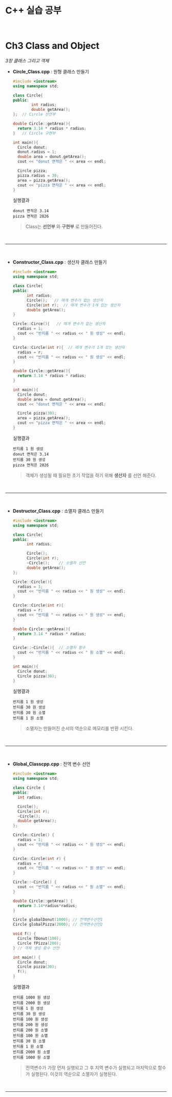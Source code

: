 C++ 실습 공부
===

<br>

# Ch3 Class and Object
*3장 클래스 그리고 객체*

* **Circle_Class.cpp**  : 원형 클래스 만들기
  ```c++
  #include <iostream>
  using namespace std;

  class Circle{
  public:
          int radius;
          double getArea();
  };  // Circle 선언부

  double Circle::getArea(){
    return 3.14 * radius * radius;
  }   // Circle 구현부

  int main(){
    Circle donut;
    donut.radius = 1;
    double area = donut.getArea();
    cout << "donut 면적은 " << area << endl;

    Circle pizza;
    pizza.radius = 30;
    area = pizza.getArea();
    cout << "pizza 면적은 " << area << endl;
  }
  ```
  실행결과
  ```
  donut 면적은 3.14
  pizza 면적은 2826
  ```

  > Class는 **선언부** 와 **구현부** 로 만들어진다.

<br>

---

<br>

* **Constructor_Class.cpp** : 생산자 클래스 만들기
  ```c++
  #include <iostream>
  using namespace std;

  class Circle{
  public:
        int radius;
        Circle();   // 매개 변수가 없는 생산자
        Circle(int r);  // 매개 변수가 1개 있는 생산자
        double getArea();
  }

  Circle::Circe(){   // 매개 변수가 없는 생산자
    radius = 1;
    cout << "반지름 " << radius << " 원 생성" << endl;
  }

  Circle::Circle(int r){  // 매개 변수가 1개 있는 생산자
    radius = r;
    cout << "반지름 " << radius << " 원 생성" << endl;
  }

  double Circle::getArea(){
    return 3.14 * radius * radius;
  }

  int main(){
    Circle donut;
    double area = donut.getArea();
    cout << "donut 면적은 " << area << endl;

    Circle pizza(30);
    area = pizza.getArea();
    cout << "pizza 면적은 " << area << endl;
  }
  ```
  실행결과
  ```
  반지름 1 원 생성
  donut 면적은 3.14
  반지름 30 원 생성
  pizza 면적은 2826
  ```

  > 객체가 생성될 때 필요한 초기 작업을 하기 위해 **생산자** 를 선언 해준다.

<br>

---

<br>

* **Destructor_Class.cpp** : 소멸자 클래스 만들기
  ```c++
  #include <iostream>
  using namespace std;

  class Circle{
  public:
        int radius;

        Circle();
        Circle(int r);
        ~Circle();    // 소멸자 선언
        double getArea();
  };

  Circle::Circle(){
    radius = 1;
    cout << "반지름 " << radius << " 원 생성" << endl;
  }

  Circle::Circle(int r){
    radius = r;
    cout << "반지름 " << radius << " 원 생성" << endl;
  }

  double Circle::getArea(){
    return 3.14 * radius * radius;
  }

  Circle::~Circle(){  // 소멸자 함수
    cout << "반지름 " << radius << " 원 소멸" << endl;
  }

  int main(){
    Circle donut;
    Circle pizza(30);
  }
  ```
  실행결과
  ```
  반지름 1 원 생성
  반지름 30 원 생성
  반지름 30 원 소멸
  반지름 1 원 소멸
  ```

  > 소멸자는 만들어진 순서의 역순으로 메모리를 반환 시킨다.

<br>

---

<br>

* **Global_Classcpp.cpp** : 전역 변수 선언
  ```c++
  #include <iostream>
  using namespace std;

  class Circle {
  public:
    int radius;

    Circle();
    Circle(int r);
    ~Circle();
    double getArea();
  };

  Circle::Circle() {
    radius = 1;
    cout << "반지름 " << radius << " 원 생성" << endl;
  }

  Circle::Circle(int r) {
    radius = r;
    cout << "반지름 " << radius << " 원 생성" << endl;
  }

  Circle::~Circle() {
    cout << "반지름 " << radius << " 원 소멸" << endl;
  }

  double Circle::getArea() {
    return 3.14*radius*radius;
  }

  Circle globalDonut(1000); // 전역변수선언1
  Circle globalPizza(2000); // 전역변수선언2

  void f() {
    Circle fDonut(100);
    Circle fPizza(200);
  } // 객체 생성 함수 선언

  int main() {
    Circle donut;
    Circle pizza(30);
    f();
  }
  ```
  실행결과
  ```
  반지름 1000 원 생성
  반지름 2000 원 생성
  반지름 1 원 생성
  반지름 30 원 생성
  반지름 100 원 생성
  반지름 200 원 생성
  반지름 200 원 소멸
  반지름 100 원 소멸
  반지름 30 원 소멸
  반지름 1 원 소멸
  반지름 2000 원 소멸
  반지름 1000 원 소멸
  ```

  > 전역변수가 가장 먼저 실행되고 그 후 지역 변수가 실행되고 마지막으로 함수가 실행된다. 이것의 역순으로 소멸자가 실행된다.


<br>

---

<br>

